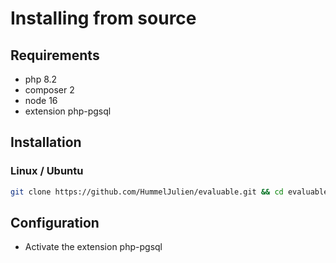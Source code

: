 # Installing from source

## Requirements
- php 8.2
- composer 2
- node 16
- extension php-pgsql

## Installation
### Linux / Ubuntu
```bash
git clone https://github.com/HummelJulien/evaluable.git && cd evaluable && docker-compose up -d && composer install && npm install && bin/console doctrine:migrations:migrate && bin/console doctrine:fixtures:load && npm run dev & symfony server:start
```

## Configuration

- Activate the extension php-pgsql

